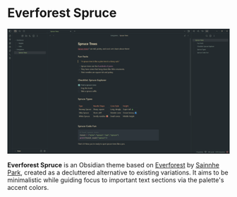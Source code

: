 # Everforest Spruce

![Everforest Spruce](screenshot.png)

**Everforest Spruce** is an Obsidian theme based on [Everforest](https://github.com/sainnhe/everforest) by [Sainnhe Park](https://github.com/sainnhe), created as a decluttered alternative to existing variations. It aims to be minimalistic while guiding focus to important text sections via the palette's accent colors.
